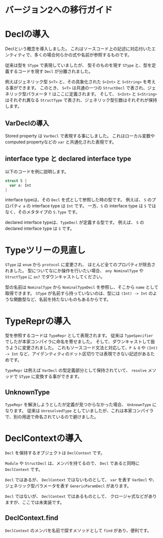 # バージョン2への移行ガイド

# Declの導入

Declという概念を導入しました。
これはソースコード上の記述に対応付いたエンティティで、多くの場合何らかの式や名前が参照するものです。

従来は型を `SType` で表現していましたが、
型そのものを現す `SType` と、型を定義するコードを現す `Decl` が分離されました。

例えばジェネリック型 `S<T>` と、その具象化された `S<Int>` と `S<String>` を考える事ができます。
このとき、 `S<T>` は共通の一つの `StructDecl` で表され、ジェネリック型パラメータ `T` はここに定義されます。
そして、 `S<Int>` と `S<String>` はそれぞれ異なる `StructType` で表され、ジェネリック型引数はそれぞれが保持します。

## VarDeclの導入

Stored property は `VarDecl` で表現する事にしました。
これはローカル変数やcomputed propertyなどの `var` と共通化された表現です。

## interface type と declared interface type

以下のコードを例に説明します。

```swift
struct S {
  var a: Int
}
```

interface typeは、その `Decl` を式として参照した時の型です。
例えば、 `S` のプロパティ `a` の interface type は `Int` です。
一方、`S` の interface type は `S` ではなく、そのメタタイプの `S.Type` です。

declared interface typeは、`TypeDecl` が定義する型です。
例えば、 `S` の declared interface type は `S` です。

# Typeツリーの見直し

`SType` は `enum` から `protocol` に変更され、
ほとんど全てのプロパティが除去されました。
型についてなにか操作を行いたい場合、 `any NominalType` や `StructType` に `as?` でダウンキャストしてください。

型の名前は `NominalType` から `NominalTypeDecl` を参照し、そこから `name` として取得できます。
`SType` が名前すら持っていないのは、型には `(Int) -> Int` のような関数型など、名前を持たないものもあるからです。

# TypeReprの導入

型を参照するコードは `TypeRepr` として表現されます。
従来は `TypeSpecifier` でしたが本家コンパイラに命名を寄せました。
そして、ダウンキャストして扱うように変更されました。
これもソースコード文法と対応して、`P & Q` や `(Int) -> Int` など、アイデンティティのドット区切りでは表現できない記述があるためです。

`TypeRepr` は例えば `VarDecl` の型定義部分として保持されていて、
`resolve` メソッドで `SType` に変換する事ができます。

## UnknownType

`TypeRepr` を解決しようとしたが定義が見つからなかった場合、 `UnknownType` になります。
従来は `UnresolvedType` としていましたが、これは本家コンパイラで、別の用途で命名されているので避けました。

# DeclContextの導入

`Decl` を保持するオブジェクトは `DeclContext` です。

`Module` や `StructDecl` は、メンバを持てるので、 `Decl` であると同時に `DeclContext` です。 

`Decl` ではあるが、 `DeclContext` ではないものとして、
`var` を表す `VarDecl` や、ジェネリック型パラメータを表す `GenericParamDecl` があります。

`Decl` ではないが、 `DeclContext` ではあるものとして、
クロージャ式などがありますが、ここでは未実装です。

## DeclContext.find

`DeclContext` のメンバを名前で探すメソッドとして `find` があり、便利です。
